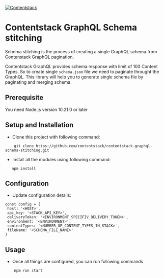 [![Contentstack](https://www.contentstack.com/docs/static/images/contentstack.png)](https://www.contentstack.com/)

# Contentstack GraphQL Schema stitching
Schema stitching is the process of creating a single GraphQL schema from Contenstack GraphQL pagination.

Contentstack GraphQL provides schema response with limit of 100 Content Types. So to create single ```schema.json``` file we need to paginate throught the GraphQL. This library will help you to generate single schema file by paginating and merging schema.

## Prerequisite
You need Node.js version 10.21.0 or later

## Setup and Installation
 - Clone this project with following command:
```
    git clone https://github.com/contentstack/contentstack-graphql-schema-stitching.git
```
 - Install all the modules using following command:
 ```
    npm install
 ```

## Configuration
 - Update configuration details:
 ```
const config = {
  host: '<HOST>',
  api_key: '<STACK_API_KEY>',
  deliveryToken: '<ENVIRONMENT_SPECIFIV_DELIVERY_TOKEN>',
  environment: '<ENVIRONMENT>',
  contentTypes: '<NUMBER_OF_CONTENT_TYPES_IN_STACK>',
  fileName: '<SCHEMA_FILE_NAME>'
}
 ```
## Usage
 - Once all things are configured, you can run following commands
```
    npm run start
```